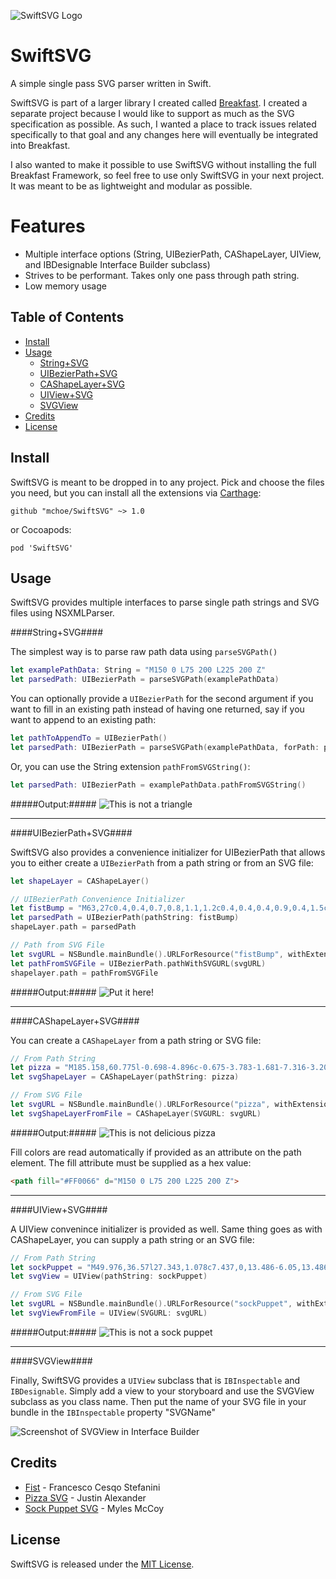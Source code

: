 
![SwiftSVG Logo](/images/SwiftSVG-Logo.png)

SwiftSVG
========

A simple single pass SVG parser written in Swift.

SwiftSVG is part of a larger library I created called [Breakfast](https://github.com/mchoe/Breakfast). I created a separate project because I would like to support as much as the SVG specification as possible. As such, I wanted a place to track issues related specifically to that goal and any changes here will eventually be integrated into Breakfast.

I also wanted to make it possible to use SwiftSVG without installing the full Breakfast Framework, so feel free to use only SwiftSVG in your next project. It was meant to be as lightweight and modular as possible.

Features
========

- Multiple interface options (String, UIBezierPath, CAShapeLayer, UIView, and IBDesignable Interface Builder subclass)
- Strives to be performant. Takes only one pass through path string. 
- Low memory usage

Table of Contents
-----------------

- [Install](#Install)
- [Usage](#Usage)
	- [String+SVG](#String+SVG)
	- [UIBezierPath+SVG](#UIBezierPath+SVG)
	- [CAShapeLayer+SVG](#CAShapeLayer+SVG)
	- [UIView+SVG](#UIView+SVG)
	- [SVGView](#SVGView)
- [Credits](#Credits)
- [License](#License)


Install
-------

SwiftSVG is meant to be dropped in to any project. Pick and choose the files you need, but you can install all the extensions via [Carthage](https://github.com/Carthage/Carthage):
	
	github "mchoe/SwiftSVG" ~> 1.0

or Cocoapods:

	pod 'SwiftSVG'


Usage
-----

SwiftSVG provides multiple interfaces to parse single path strings and SVG files using NSXMLParser. 

####String+SVG####

The simplest way is to parse raw path data using `parseSVGPath()`

```swift
let examplePathData: String = "M150 0 L75 200 L225 200 Z"
let parsedPath: UIBezierPath = parseSVGPath(examplePathData)
```

You can optionally provide a `UIBezierPath` for the second argument if you want to fill in an existing path instead of having one returned, say if you want to append to an existing path:

```swift
let pathToAppendTo = UIBezierPath()
let parsedPath: UIBezierPath = parseSVGPath(examplePathData, forPath: pathToAppendTo)
```

Or, you can use the String extension `pathFromSVGString()`:

```swift
let parsedPath: UIBezierPath = examplePathData.pathFromSVGString()
```

#####Output:#####
![This is not a triangle](/images/triangle.png)

***

####UIBezierPath+SVG####

SwiftSVG also provides a convenience initializer for UIBezierPath that allows you to either create a `UIBezierPath` from a path string or from an SVG file:

```swift
let shapeLayer = CAShapeLayer()

// UIBezierPath Convenience Initializer
let fistBump = "M63,27c0.4,0.4,0.7,0.8,1.1,1.2c0.4,0.4,0.4,0.9,0.4,1.5c0,1.9-1,3.1-2.3,4.3c-0.2,0.2-0.4,0.3-0.6,0.5c0,0,0,0,0,0.1 c0.3,0.3,0.7,0.6,0.9,1c0.3,0.9,0.3,1.8,0,2.7c-0.4,1.3-1.4,1.6-2.5,1.9c-2.4,0.8-4.7,1.7-6.9,3c-1.4,0.8-2.5,2.1-3.7,3.1 c-1.5,1.3-3,2.7-4.7,3.7c-1.3,0.8-2.9,1-4.4,1.5c-1.7,0.5-3.4,0.6-5.1,0.2c-0.7-0.2-1.4,0-1.9,0.7c-0.6,0.8-1.4,1.5-2.1,2.3 c0.9,1.2,1,2.7,1.1,4.1c0.2,1.5,0.2,3.1,0.1,4.6c0,0.7-0.2,1.4-0.4,2c-0.2,0.6-0.7,0.9-1.3,1.2c-2.3,1.1-4.5,2.2-6.8,3.3 c-2,0.9-4.1,1.7-6.1,2.4c-0.7,0.3-0.8,0-0.9-0.8c3.3-1.9,6.5-3.7,9.7-5.6c0.1-0.1,0.2-0.1,0.3-0.2c0.2-0.2,0.6-0.4,0.3-0.7 c-0.1-0.1-0.5,0-0.7,0.1c-2.1,1.1-4.3,2.3-6.4,3.4c-0.2,0.1-0.5,0.2-0.7,0.2c-0.2,0-0.4-0.1-0.6-0.2c0.1-0.2,0.1-0.5,0.3-0.6 c1-0.7,2.1-1.3,3.2-2c1.1-0.7,2.3-1.3,3.4-2c0.2-0.1,0.4-0.3,0.5-0.5c0.1-0.1,0.1-0.4,0-0.6c-0.1-0.1-0.4-0.1-0.5,0 c-0.7,0.5-1.4,1-2.1,1.5c-1.5,1-3,2.1-4.9,2.4c-0.2,0-0.4,0-0.6,0c0-0.1-0.1-0.1-0.1-0.2c0.3-0.3,0.6-0.8,1-1 c1.4-0.8,2.8-1.6,4.2-2.4c0.8-0.4,1.5-0.9,2.2-1.4c0.3-0.2,0.4-0.5,0.1-0.7c-0.1-0.1-0.5-0.1-0.6,0c-1.5,1.2-3.3,2.1-5.1,2.9 c-0.3,0.1-0.7,0.3-1,0.3c-0.3,0-0.6-0.1-0.9-0.2c0-0.1,0-0.2,0-0.3c0.4-0.2,0.8-0.5,1.2-0.7c1.8-1,3.6-2.1,5.3-3.1 c0.7-0.4,0.7-0.5,0.3-1.4c-0.2,0.2-0.5,0.3-0.7,0.5c-2,1.5-4.1,2.6-6.5,3.5c-0.5,0.2-0.7-0.1-0.9-0.4c-0.2-0.5,0.2-0.5,0.5-0.6 c1.9-0.6,3.4-1.7,5-2.8c0.7-0.5,1.4-0.8,2-1.3c0.1-0.1,0.1-0.3,0.2-0.4c-0.1,0-0.3-0.2-0.4-0.1c-0.4,0.2-0.8,0.4-1.1,0.5 c-1.9,1-3.7,1.9-5.6,2.9c-0.3,0.2-0.7,0.2-1.1,0.2c0,0,0-0.1-0.1-0.1c0.1-0.1,0.1-0.2,0.2-0.2c1.8-1.1,3.5-2.3,5.3-3.3 c0.6-0.4,1.3-0.6,2-0.9c0.4-0.2,0.5-0.4,0.3-0.8c-0.2-0.5-0.5-0.2-0.7,0c-2.2,1.1-4.5,2.3-6.7,3.4c-0.2,0.1-0.6,0.1-0.8,0.1 c0-0.1,0-0.1-0.1-0.2c0.1-0.1,0.2-0.2,0.3-0.3c1.7-1,3.4-2,5.2-3.1c0.6-0.3,1.2-0.7,1.8-1c0.7-0.3,0.7-0.6,0.3-1.3 c-0.9,0.4-1.7,0.8-2.6,1.2c-1.6,0.7-3.2,1.4-4.8,2.1c-0.2,0.1-0.4,0-0.7,0.1c0-0.1,0-0.1-0.1-0.2c0.3-0.2,0.6-0.4,0.9-0.6 c2.2-1.2,4.4-2.4,6.5-3.7c0.2-0.1,0.3-0.5,0.4-0.7c-0.1-0.1-0.1-0.1-0.2-0.2c-0.6,0.3-1.1,0.6-1.7,0.9c-1.3,0.7-2.6,1.4-4,2.1 c-0.5,0.2-1,0.3-1.6,0.5c0-0.1-0.1-0.1-0.1-0.2c0.6-0.4,1.2-1,1.9-1.3c1.6-0.9,3.2-1.7,4.8-2.5c0.6-0.3,0.6-0.4,0.3-1 c-2.4,1.1-4.8,2.2-7.2,3.2c-0.1-0.1-0.1-0.2-0.2-0.3c0.5-0.3,1.1-0.7,1.6-1c1.7-1,3.4-2,5-2.9c0.4-0.2,0.5-0.5,0.2-1 c-2.1,1-4.2,2.2-6.5,2.7c0-0.1-0.1-0.1-0.1-0.2c0.1-0.1,0.2-0.2,0.3-0.3c1.9-1.1,3.7-2.2,5.6-3.3c0.2-0.1,0.2-0.5,0.4-0.7 c-0.2,0-0.5,0-0.7,0c-2.1,0.9-4.1,1.9-6.2,2.8c0,0-0.1,0-0.4-0.1c0.4-0.3,0.7-0.5,0.9-0.7c1.8-1.1,3.6-2.2,5.4-3.3 c0.3-0.2,0.7-0.4,0.4-1c-2.1,1.3-4.1,2.8-6.6,3.2c0-0.1-0.1-0.1-0.1-0.2c0.3-0.2,0.6-0.5,1-0.7c1.7-1,3.4-2,5-3.1 c0.1-0.1,0.3-0.1,0.4-0.3c0.1-0.2,0.1-0.4,0.2-0.6c-0.2,0-0.4-0.1-0.5,0c-0.8,0.4-1.6,1-2.4,1.4c-1,0.5-2,0.9-3,1.3 c-0.2,0.1-0.5,0-0.7,0.1c0-0.1,0-0.1-0.1-0.2c2.2-1.3,4.4-2.7,6.6-4c0-0.1-0.1-0.1-0.1-0.2c-2.1,1.2-4.1,2.6-6.6,2.3 c2.4-1,4.6-2.3,6.7-3.8c0,0,0-0.2,0-0.3c-0.7,0.4-1.3,0.9-2,1.1c-1.3,0.6-2.7,1.1-4.1,1.5c-0.3,0.1-0.8,0-0.9-0.1 c-0.1-0.4,0.1-0.7,0.5-0.9c0.7-0.3,1.4-0.6,2.1-1c1.3-0.9,2.5-1.8,3.8-2.7c0.6-0.4,1.2-0.8,1.7-1.3c0.3-0.2,0.6-0.5,0.9-0.8 c0.4-0.4,0.8-0.4,1.2,0c0.4,0.4,0.9,0.8,1.3,1.3c1.8-0.7,3.1-2,3.8-3.8c0.5-1.3,1-2.6,1.6-3.9c1.3-2.8,2.7-5.6,4.8-7.9 c1.5-1.6,2.6-3.5,3.8-5.3c1-1.5,2.3-2.7,4.2-3.2c2.4-0.6,4.7-1.3,7-2.2c1.8-0.6,3.3-0.5,4.8,0.6c0.4,0.3,0.8,0.3,1.2,0.1 C57,9.9,57.5,9.8,58,9.8c2.1-0.3,4-0.1,5.7,1.2c0.8,0.6,1.2,1.4,1.1,2.4c-0.1,0.9,0,1.8-0.2,2.6c-0.3,1-0.5,2-1.4,2.8 c-0.6,0.5-0.5,0.8,0.2,1.2c2.2,0.9,2.3,2.8,2.1,4.6c-0.1,0.5-0.6,0.9-1,1.3C64,26.1,63.5,26.5,63,27z M58.7,13.8 c-1.5-1.1-2.9-2.2-4.2-3.2c-0.6-0.5-1.3-0.6-2-0.4c-1.2,0.3-2.4,0.7-3.5,1.1c-1.6,0.6-3.1,1.4-4.8,1.7c-0.6,0.1-1.3,0.3-1.9,0.6 c-1.2,0.7-2,1.8-2.7,3.1c-0.7,1.2-1.4,2.5-2.3,3.4c-1.8,1.8-3.2,3.9-4.3,6.2c-1,1.9-1.7,4-2.6,5.9c-0.7,1.4-1.5,2.8-2.9,3.8 c-0.8,0.5-1.5,1.1-2.3,1.6c-0.7,0.4-1.3,1.1-2.2,0.8c-0.1,0-0.2,0.2-0.3,0.3c-0.3,1.8-0.2,3.5,0.1,5.2c0.2,1.5,0.6,3,1,4.5 c0.7,2.7,1.4,5.4,2.1,8.1c0.1,0.4,0.3,0.8,0.5,1.4c0.8-0.9,1.6-1.7,2.3-2.4c1.1-1.3,2.4-2.5,3.3-3.9c0.5-0.8,1.1-1.3,1.9-1.9 c0.3,0.5,0.6,0.4,1,0.2c0.9-0.5,1.7-1,2.6-1.5c0.2-0.1,0.5-0.2,0.7-0.2c0,0.1,0.1,0.2,0.1,0.2c-0.4,0.5-0.7,1-1.1,1.5 c0.1,0,0.1,0.1,0.2,0.1c1-0.8,1.9-1.7,3-2.6c-0.2,0.7-0.3,1.3-0.4,1.9c1-0.4,1.3-1.7,2.6-2c-0.2,0.6-0.3,1.1-0.5,1.6 c1.1-0.6,1.4-1.9,2.7-2.3c-0.1,0.5-0.2,0.8-0.3,1c0.1,0,0.1,0.1,0.2,0.1c0.5-0.6,1.1-1.2,1.7-1.8c0.3,0.4,0.5,0.3,0.8,0 c0.3-0.3,0.7-0.6,1-0.9c0.7-0.8,1.8-1.2,2.2-2.3c0.1-0.3,0.3-1.3,1.2-0.3c0.4-0.7,0.8-1.3,1.2-1.9c-1.4-0.6-2.7-1.2-4-1.7 c-0.3,0.7-0.4,1.5-1.2,2c0.1-1.6,0.6-3.1-0.4-4.5c-1.1,1.5-1.5,3.3-2.7,4.5c-0.1,0-0.1-0.1-0.2-0.1c0.3-1.4,0.6-2.8,0.9-4.2 c-0.1,0-0.1,0-0.2-0.1c-0.1,0.1-0.3,0.2-0.4,0.4c-0.6,0.7-1.1,1.4-1.7,2c-0.5,0.6-1.1,1-1.5,1.6c-0.6,0.7-1.3,1.1-2.2,1.3 c-0.9,0.3-2,0.3-2.9,0.4c-0.1,0-0.2-0.1-0.4-0.2c0-0.1,0-0.1-0.1-0.2c1.4-0.5,2.9-0.6,3.9-1.8c0.9-1.2,1.9-2.2,2.8-3.4 c0.9-1.2,1.8-2.3,1.7-3.9c-0.7,0.5-1.3,1.1-2.1,1.5c-0.6,0.3-1.3,0.2-2,0.3c-0.1,0-0.3-0.2-0.5-0.4c0.3-0.1,0.5-0.1,0.6-0.2 c0.7-0.3,1.4-0.5,2-0.9c1.5-1,2-2.5,2.5-4.2c0.1-0.6,0.4-1.1,0.4-1.7c0-0.9-0.2-1.7-0.3-2.6c-0.2-0.9-0.7-1.5-1.5-2 c-0.3-0.2-0.6-0.4-1-0.7c1.5-0.8,2.3,0.1,3.1,0.9c0.4-0.7,0.3-1.1-0.3-1.8c-0.1-0.1-0.1-0.3-0.2-0.5c0.2,0,0.4-0.2,0.5-0.1 c0.4,0.2,0.8,0.5,1.2,0.8c0.5-0.4,1.2-0.7,1.6-1.3c0.5-0.7,0.8-1.5,0.5-2.5c-0.1-0.2,0-0.4,0-0.6c0-0.1,0.2-0.4,0.2-0.4 c0.2,0,0.3,0.1,0.4,0.3c0.2,0.2,0.3,0.5,0.5,0.8c0.1,0,0.1,0,0.2,0c0.1-0.5,0.1-0.9,0.2-1.4c0.1-0.4,0.1-1,0.8-1.2 c-0.1,0.8-0.2,1.5-0.2,2.1c0.4-0.3,0.5-0.6,0.8-0.9c0.1-0.2,0.4-0.3,0.6-0.5c0.1,0.3,0.1,0.5,0.2,0.8c0.1,0.3,0,0.7,0.1,0.9 c1,1.1,2.3,1.8,3.8,2c1.4,0.2,2.7-0.1,3.9-0.6c0.6-0.3,1.3-0.6,1.7-1.4c-1.6,0.7-2.7,0-3.8-1C57.1,15.1,57.3,14.3,58.7,13.8z M63.1,24.6c0.3-0.2,0.7-0.4,0.8-0.7c0.7-1.7-0.6-3.6-2.4-3.6c-1.5,0-3,0.2-4.4,0.3c-1.6,0.2-3.2,0.4-4.8,0.6 c-1.4,0.2-2.7,0.4-4.1,0.7c-1.3,0.3-2.2,2.1-1.8,3.4c0,0.1,0.1,0.3,0.2,0.3c0.9,0.5,1.8,0.5,2.6,0.5c0.1-0.9,0.1-1.7,0.2-2.6 c-0.4,0.2-0.8,0.3-1.2,0.4c-0.3,0.1-0.7,0.2-1,0.1c-0.3,0-0.4-0.3-0.1-0.6c0.8-0.7,1.7-1.1,2.9-0.9c0.5,0.1,0.8,0.6,0.7,1 c-0.1,0.7-0.2,1.4-0.3,2.1c0,0.1,0.2,0.4,0.3,0.4c0.7,0.1,1.5,0.1,2.1,0.2c0.1-0.8,0.2-1.4,0.3-2.1c0.1,0,0.2,0,0.3,0 c0.2,0.5,0.4,1,0.6,1.4c0.2,0.4,0.4,0.6,0.9,0.5c1.8-0.1,3.6-0.2,5.4-0.4c1.4-0.1,1.9-0.7,1.9-2.2c0-0.2,0-0.4,0.1-0.6 c0.1,0,0.2,0,0.3-0.1C62.7,23.5,62.9,24,63.1,24.6z M62.4,31.6c0.1,0,0.1,0.1,0.2,0.1c0.3-0.4,0.7-0.9,0.7-1.3c0-0.6,0-1.5-0.4-1.8 c-0.9-0.9-2.2-1.2-3.5-1c-2.5,0.3-5,0.6-7.6,0.3c-1.2-0.1-2.3-0.2-3.5-0.2c-1.2,0-1.9,0.6-2.2,1.9c-0.2,0.9,0.6,2,1.3,2.3 c0.8,0.3,1.6,0.7,2.4,0.9c1.1,0.2,2.1,0.3,3.2,0.5c-0.1-0.8-0.1-1.5-0.1-2.2c0-0.1,0.1-0.3,0.2-0.4c0.2,0.1,0.4,0.1,0.5,0.2 c0.1,0.1,0.1,0.3,0.2,0.5c0.2,0.7,0.4,1.3,0.6,1.9c0.3,0,0.5,0,0.8,0c1.6-0.1,3.2-0.3,4.8-0.4c1.2-0.1,1.4-0.4,1.7-1.5 c0,0,0-0.1,0-0.1c0.1-0.1,0.3-0.4,0.3-0.4c0.2,0.1,0.4,0.2,0.6,0.4C62.5,31.2,62.4,31.4,62.4,31.6z M55.1,38.9c0.1,0,0.3,0,0.5,0.1 c1.5,0.2,3.1,0.1,4.6-0.3c0.6-0.2,1.1-0.5,1.3-1c0.2-0.7,0.3-1.7-0.4-2.1c-0.7-0.5-1.6-0.8-2.5-0.9c-1.7-0.2-3.4-0.1-5.1-0.2 c-1.3,0-2.6-0.2-3.9-0.2c-0.3,0-0.6,0.2-0.8,0.4c-0.5,0.7-0.1,2,0.6,2.4c1.3,0.8,2.2,0.3,2.4-1.1c0.1-0.6-0.2-0.7-0.7-0.8 c-0.5,0-0.9,0-1.4,0c-0.2,0-0.4-0.1-0.6-0.1c0-0.1,0-0.1-0.1-0.2c0.1-0.1,0.2-0.2,0.3-0.2c0.7-0.1,1.5-0.3,2.2-0.2 c1.2,0.2,1.6,1.1,1,2.2c-0.3,0.5-0.6,0.9-0.9,1.5c0.9,0.2,1.7,0.3,2.5,0.5c0-0.3,0-0.6,0.1-0.8c0.1-0.1,0.3-0.1,0.5-0.2 C54.9,38.1,55,38.4,55.1,38.9z M57.3,11.3C58,12,58,12,58.9,11.9c0.3,0,0.6,0.1,1,0.1c-0.1,0.3-0.2,0.6-0.4,1 c1.1,0.8,2.2,1.6,3.4,2.4c0.9-1.2,1-2.4,0.2-3.6c-0.4-0.6-1.7-1.3-2.4-1.2C59.6,10.8,58.5,11.1,57.3,11.3z M26.8,58.2 c-0.1,0-0.1,0-0.2,0c0,0.2,0,0.4,0.1,0.5c0.7,1.9,1.4,3.8,2.1,5.6c0.1,0.2,0.3,0.5,0.5,0.7c0.7,0.7,1.3,0.5,1.6-0.6 c-1.1,0-1.9-0.5-2.4-1.5c-0.3-0.5-0.5-1.1-0.7-1.6C27.5,60.2,27.1,59.2,26.8,58.2z M59.1,14.1c-0.2,0.3-0.4,0.5-0.5,0.7 c-0.1,0.2-0.2,0.4-0.1,0.6c0.6,1,2.1,1.3,3.2,0.6C60.8,15.3,59.9,14.7,59.1,14.1z M22.8,37.3c0,0,0.1,0.1,0.1,0.1 c0.4-0.3,0.8-0.5,1.1-0.8c0.1-0.1,0.2-0.4,0.1-0.5c-0.1-0.2-0.2-0.4-0.4-0.4c-0.1,0-0.3,0.2-0.4,0.3C23.2,36.4,23,36.9,22.8,37.3z M50.6,19.8c0.5-0.1,0.8-0.6,0.7-1.3C50.7,18.8,50.3,19.1,50.6,19.8z M52.6,18.7c-0.1,0-0.1,0-0.2,0.1c-0.1,0.3-0.2,0.5-0.2,0.8 c0.1,0.1,0.1,0.1,0.2,0.2c0.2-0.2,0.5-0.3,0.6-0.5C53,19.2,52.8,18.9,52.6,18.7z"
let parsedPath = UIBezierPath(pathString: fistBump)
shapeLayer.path = parsedPath

// Path from SVG File
let svgURL = NSBundle.mainBundle().URLForResource("fistBump", withExtension: "svg")
let pathFromSVGFile = UIBezierPath.pathWithSVGURL(svgURL)
shapelayer.path = pathFromSVGFile
```

#####Output:#####
![Put it here!](/images/fistBump.png)

***

####CAShapeLayer+SVG####

You can create a `CAShapeLayer` from a path string or SVG file:

```swift
// From Path String
let pizza = "M185.158,60.775l-0.698-4.896c-0.675-3.783-1.681-7.316-3.208-10.128c-5.67-10.472-48.894-65.225-61.319-68.777c-2.081-0.595-7.61-1.974-14.101-1.974c-8.908,0-16.174,2.602-21.013,7.528c-4.369,4.442-6.737,10.636-7.054,18.44c-6.133,2.803-21.237,10.434-25.399,19.22c-2.099,4.433-10.814,8.388-17.817,11.571c-5.636,2.561-10.503,4.771-13.48,7.521c-1.598,1.476-3.766,3.669-6.267,6.202C7.681,52.688-3.083,63.58-9.476,66.273c-7.238,3.047-12.022,7.993-12.489,12.911c-0.249,2.633,0.84,5.033,2.917,6.415c3.74,2.492,17.312,4.357,26.946,4.357c2.032,0,3.994-0.077,5.819-0.237c5.479-0.503,25.312-0.905,44.213-0.905c22.609,0,32.813,0.55,34.684,1.023c3.92,0.995,7.436,0.942,12.58,0.554c3.368-0.246,7.289-0.536,13.075-0.435c5.942,0.118,11.431,0.349,15.948,0.544c4.02,0.169,7.287,0.312,9.459,0.312c1.462,0,2.392-0.06,3.031-0.178c0.235-0.03,1.45-0.127,7.174-0.127c10.246,0,26.791,0.305,26.798,0.305c2.165,0.031,3.745-1.457,4-3.467C184.779,86.538,186.425,73.199,185.158,60.775z M71.908,23.986c8.08-2.059,15.464-0.457,16.491,3.583c1.03,4.036-4.682,8.985-12.758,11.041c-8.079,2.059-15.461,0.459-16.491-3.582C58.125,30.993,63.836,26.049,71.908,23.986z M33.1,44.006c7.807-0.659,14.386,2.201,14.691,6.397c0.312,4.193-5.765,8.144-13.568,8.805c-7.809,0.66-14.387-2.201-14.691-6.4C19.223,48.61,25.297,44.671,33.1,44.006zM122.67,80.658c-0.223,0.481-0.329,0.981-0.344,1.473c-1.275-0.034-2.572-0.064-3.897-0.094c-0.921-0.019-1.791-0.024-2.629-0.024c-4.794,0-8.346,0.267-11.199,0.479c-4.11,0.311-6.946,0.45-10.042-0.332c-4.137-1.05-22.203-1.268-36.628-1.268c-19.423,0-39.159,0.41-44.93,0.938c-1.345,0.124-2.81,0.158-4.291,0.178C23.522,76.224,40.985,70.605,46.118,71.8c3.038,0.724,5.305,1.489,7.307,2.163c4.688,1.583,8.4,2.834,15.098,0.738c1.88-0.587,3.815-1.356,5.77-2.142c6.874-2.748,11.313-4.229,15.043-1.614c8.523,5.97,15.491,4.944,22.228,3.969l0.526-0.071c5.021-0.737,10.051-0.055,11.217,1.509C123.833,77.053,123.603,78.625,122.67,80.658z M111.153,57.015c-10.024,0.743-18.474-2.396-18.876-7.028c-0.406-4.629,7.39-8.989,17.41-9.734c10.022-0.752,18.479,2.397,18.881,7.027C128.974,51.904,121.175,56.27,111.153,57.015zM142.469,51.189c-1.634-5.537-4.103-11.182-7.809-14.091c-9.188-7.221-20.624-16.848-25.173-22.223C108.884,14.164,96.799,0.084,85.878-0.92c0.518-4.697,2.036-8.397,4.593-10.994c4.188-4.261,10.668-5.158,15.364-5.158c5.493,0,10.16,1.168,11.919,1.667c7.153,2.042,38.85,39.213,51.926,57.785c-4.398-1.786-9.489-2.251-15.089-0.152C148.921,44.351,145.108,47.405,142.469,51.189z M177.185,82.824c-5.475-0.083-15.981-0.236-23.304-0.236c-6.653,0-7.854,0.121-8.513,0.236c-0.301,0.047-0.774,0.07-1.361,0.079c0.029-0.512,0.06-1.065,0.077-1.571c0.924-18.863,1.812-27.383,13.295-31.685c9.708-3.65,16.787,4.983,19.528,9.136C178.086,66.809,177.729,76.612,177.185,82.824z"
let svgShapeLayer = CAShapeLayer(pathString: pizza)

// From SVG File
let svgURL = NSBundle.mainBundle().URLForResource("pizza", withExtension: "svg")
let svgShapeLayerFromFile = CAShapeLayer(SVGURL: svgURL)
```

#####Output:#####
![This is not delicious pizza](/images/pizza.png)

Fill colors are read automatically if provided as an attribute on the path element. The fill attribute must be supplied as a hex value:
```html
<path fill="#FF0066" d="M150 0 L75 200 L225 200 Z">
```

***

####UIView+SVG####

A UIView convenince initializer is provided as well. Same thing goes as with CAShapeLayer, you can supply a path string or an SVG file:

```swift
// From Path String
let sockPuppet = "M49.976,36.57l27.343,1.078c7.437,0,13.486-6.05,13.486-13.487s-6.049-13.487-13.485-13.487H58  c-0.429-3.546-2.45-6.235-4.881-6.235s-4.45,2.689-4.877,6.235h-4.368c-0.259,0-0.511,0.01-0.768,0.014  c-0.423-3.553-2.445-6.25-4.88-6.25c-2.719,0-4.924,3.36-4.961,7.523c-5.139,1.369-9.419,3.825-12.781,7.357  c-8.476,8.907-7.963,21.297-7.939,21.737v37.496h4.016V93.5h33.775V78.551h4.471v-1.682c0-8.529,4.16-9.612,4.639-9.708  c0.794-0.026,5.409-0.225,10.103-1.41c9.184-2.323,11.111-6.586,11.111-9.753c0-7.207-5.377-9.775-10.409-9.775  c-0.399,0-0.689,0.018-0.829,0.028H51.104l-0.237,0.017c-0.004,0.001-0.422,0.058-1.042,0.058c-5.218,0-5.218-3.253-5.218-4.322  C44.607,36.887,49.143,36.58,49.976,36.57z M87.441,24.161c0,5.583-4.542,10.124-10.057,10.125l-7.973-0.314  c-4.428-6.087-6.037-11.196-4.771-15.199c0.722-2.282,2.289-3.793,3.675-4.734h9.002C82.899,14.038,87.441,18.579,87.441,24.161z   M69.492,49.615l0.16-0.008c0.035-0.003,0.254-0.021,0.598-0.021c2.632,0,7.046,0.833,7.046,6.412c0,4.667-8.069,6.723-13.864,7.461  c-1.008-0.493-1.786-1.215-2.318-2.167c-1.917-3.429-0.405-8.997,0.517-11.677H69.492z M49.825,49.689  c0.655,0,1.153-0.047,1.384-0.074h9.357c-0.98,2.923-2.377,8.495-0.327,12.164c0.412,0.737,0.946,1.354,1.591,1.858  c-1.001,0.095-1.887,0.147-2.579,0.164l-0.153,0.012c-0.297,0.034-6.954,0.932-7.604,11.374H45.15v-7.053h-3.364v7.053H35.06v-7.053  h-3.363v7.053h-7.147v-7.053h-3.364v7.053h-5.277l-0.002-34.212c-0.005-0.115-0.447-11.52,7.037-19.36  c2.829-2.964,6.458-5.042,10.805-6.269c0.799,2.571,2.501,4.353,4.479,4.353c2.291,0,4.215-2.388,4.788-5.63  c0.291-0.005,0.565-0.031,0.86-0.031h22.781c-1.188,1.029-2.341,2.46-2.964,4.421c-1.327,4.175,0.18,9.371,4.46,15.462  l-18.109-0.714c-3.043,0-8.798,1.838-8.798,8.797C41.244,46.816,44.452,49.689,49.825,49.689z"
let svgView = UIView(pathString: sockPuppet)

// From SVG File
let svgURL = NSBundle.mainBundle().URLForResource("sockPuppet", withExtension: "svg")
let svgViewFromFile = UIView(SVGURL: svgURL)
```

#####Output:#####
![This is not a sock puppet](/images/sockPuppet.png)

***

####SVGView####

Finally, SwiftSVG provides a `UIView` subclass that is `IBInspectable` and `IBDesignable`. Simply add a view to your storyboard and use the SVGView subclass as you class name. Then put the name of your SVG file in your bundle in the `IBInspectable` property "SVGName"

![Screenshot of SVGView in Interface Builder](/images/svgViewScreenshot.png)


Credits
-------

- [Fist](https://thenounproject.com/term/fist/303025/) - Francesco Cesqo Stefanini
- [Pizza SVG](http://thenounproject.com/term/pizza/7914/) - Justin Alexander
- [Sock Puppet SVG](http://thenounproject.com/term/sock-puppet/30622/) - Myles McCoy

License
-------

SwiftSVG is released under the [MIT License](https://github.com/mchoe/SwiftSVG/blob/master/LICENSE).




